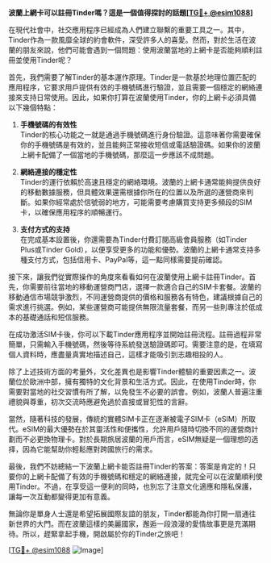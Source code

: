 **波蘭上網卡可以註冊Tinder嗎？這是一個值得探討的話題[[TG💪+ @esim1088](https://t.me/s/esim1088)]**

在現代社會中，社交應用程序已經成為人們建立聯繫的重要工具之一。其中，Tinder作為一款風靡全球的約會軟件，深受許多人的喜愛。然而，對於生活在波蘭的朋友來說，他們可能會遇到一個問題：使用波蘭當地的上網卡是否能夠順利註冊並使用Tinder呢？

首先，我們需要了解Tinder的基本運作原理。Tinder是一款基於地理位置匹配的應用程序，它要求用戶提供有效的手機號碼進行驗證，並且需要一個穩定的網絡連接來支持日常使用。因此，如果你打算在波蘭使用Tinder，你的上網卡必須具備以下幾個特點：

1. **手機號碼的有效性**  
   Tinder的核心功能之一就是通過手機號碼進行身份驗證。這意味著你需要確保你的手機號碼是有效的，並且能夠正常接收短信或電話驗證碼。如果你的波蘭上網卡配備了一個當地的手機號碼，那麼這一步應該不成問題。

2. **網絡連接的穩定性**  
   Tinder的運行依賴於高速且穩定的網絡環境。波蘭的上網卡通常能夠提供良好的移動數據服務，但具體效果還需根據你所在的位置以及所選的運營商來判斷。如果你經常處於信號弱的地方，可能需要考慮購買支持更多頻段的SIM卡，以確保應用程序的順暢運行。

3. **支付方式的支持**  
   在完成基本設置後，你還需要為Tinder付費訂閱高級會員服務（如Tinder Plus或Tinder Gold），以便享受更多的功能和優勢。波蘭的上網卡通常支持多種支付方式，包括信用卡、PayPal等，這一點同樣需要提前確認。

接下來，讓我們從實際操作的角度來看看如何在波蘭使用上網卡註冊Tinder。首先，你需要前往當地的移動運營商門店，選擇一款適合自己的SIM卡套餐。波蘭的移動通信市場競爭激烈，不同運營商提供的價格和服務各有特色，建議根據自己的需求進行挑選。例如，某些運營商可能提供無限流量套餐，而另一些則專注於低成本的基礎通話和短信服務。

在成功激活SIM卡後，你可以下載Tinder應用程序並開始註冊流程。註冊過程非常簡單，只需輸入手機號碼，然後等待系統發送驗證碼即可。需要注意的是，在填寫個人資料時，應盡量真實地描述自己，這樣才能吸引到志趣相投的人。

除了上述技術方面的考量外，文化差異也是影響Tinder體驗的重要因素之一。波蘭位於歐洲中部，擁有獨特的文化背景和生活方式。因此，在使用Tinder時，你需要對當地的社交習慣有所了解，以免發生不必要的誤會。例如，波蘭人普遍注重禮貌與尊重，初次交流時應避免過於直接或冒犯性的言辭。

當然，隨著科技的發展，傳統的實體SIM卡正在逐漸被電子SIM卡（eSIM）所取代。eSIM的最大優勢在於其靈活性和便攜性，允許用戶隨時切換不同的運營商計劃而不必更換物理卡。對於長期旅居波蘭的用戶而言，eSIM無疑是一個理想的选择，因為它能幫助你輕鬆應對跨國旅行的需求。

最後，我們不妨總結一下波蘭上網卡能否註冊Tinder的答案：答案是肯定的！只要你的上網卡配備了有效的手機號碼和穩定的網絡連接，就完全可以在波蘭順利使用Tinder。不過，在享受這一便利的同時，也別忘了注意文化適應和隱私保護，讓每一次互動都變得更加有意義。

無論你是單身人士還是希望拓展國際友誼的朋友，Tinder都能為你打開一扇通往新世界的大門。而在波蘭這樣的美麗國家，邂逅一段浪漫的愛情故事更是充滿期待。所以，趕緊拿起手機，開啟屬於你的Tinder之旅吧！

[[TG💪+ @esim1088](https://t.me/s/esim1088) ![Image](https://i.postimg.cc/4NQfJmqS/Snipaste-2025-05-13-00-14-12.png)]